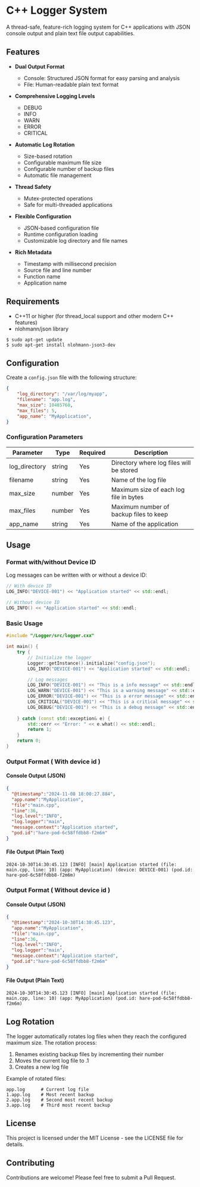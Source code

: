 # C++ Logger System

A thread-safe, feature-rich logging system for C++ applications with JSON console output and plain text file output capabilities.

## Features

- **Dual Output Format**
  - Console: Structured JSON format for easy parsing and analysis
  - File: Human-readable plain text format
  
- **Comprehensive Logging Levels**
  - DEBUG
  - INFO
  - WARN
  - ERROR
  - CRITICAL

- **Automatic Log Rotation**
  - Size-based rotation
  - Configurable maximum file size
  - Configurable number of backup files
  - Automatic file management

- **Thread Safety**
  - Mutex-protected operations
  - Safe for multi-threaded applications

- **Flexible Configuration**
  - JSON-based configuration file
  - Runtime configuration loading
  - Customizable log directory and file names

- **Rich Metadata**
  - Timestamp with millisecond precision
  - Source file and line number
  - Function name
  - Application name

## Requirements
- C++11 or higher (for thread_local support and other modern C++ features)
- nlohmann/json library

```
$ sudo apt-get update
$ sudo apt-get install nlohmann-json3-dev
```

## Configuration
Create a `config.json` file with the following structure:

```json
{
    "log_directory": "/var/log/myapp",
    "filename": "app.log",
    "max_size": 10485760,
    "max_files": 5,
    "app_name": "MyApplication",
}
```

### Configuration Parameters

| Parameter | Type | Required | Description |
|-----------|------|----------|-------------|
| log_directory | string | Yes | Directory where log files will be stored |
| filename | string | Yes | Name of the log file |
| max_size | number | Yes | Maximum size of each log file in bytes |
| max_files | number | Yes | Maximum number of backup files to keep |
| app_name | string | Yes | Name of the application |


## Usage
### Format with/without Device ID

Log messages can be written with or without a device ID:
```cpp
// With device ID
LOG_INFO("DEVICE-001") << "Application started" << std::endl;

// Without device ID
LOG_INFO() << "Application started" << std::endl;
```
### Basic Usage

```cpp
#include "/Logger/src/logger.cxx"

int main() {
    try {
        // Initialize the logger
        Logger::getInstance().initialize("config.json");
        LOG_INFO("DEVICE-001") << "Application started" << std::endl;

        // Log messages
        LOG_INFO("DEVICE-001") << "This is a info message" << std::endl;
        LOG_WARN("DEVICE-001") << "This is a warning message" << std::endl;
        LOG_ERROR("DEVICE-001") << "This is a error message" << std::endl;
        LOG_CRITICAL("DEVICE-001") << "This is a critical message" << std::endl;
        LOG_DEBUG("DEVICE-001") << "This is a debug message" << std::endl;
        
    } catch (const std::exception& e) {
        std::cerr << "Error: " << e.what() << std::endl;
        return 1;
    }
    return 0;
}
```

### Output Format ( With device id )

#### Console Output (JSON)
```json
{
  "@timestamp":"2024-11-08 18:00:27.884",
  "app.name":"MyApplication",
  "file":"main.cpp",
  "line":36,
  "log.level":"INFO",
  "log.logger":"main",
  "message.context":"Application started",
  "pod.id":"hare-pod-6c58ffdbb8-f2m6m"
}
```

#### File Output (Plain Text)
```
2024-10-30T14:30:45.123 [INFO] [main] Application started (file: main.cpp, line: 10) (app: MyApplication) (device: DEVICE-001) (pod.id: hare-pod-6c58ffdbb8-f2m6m)
```
### Output Format ( Without device id )

#### Console Output (JSON)
```json
{
  "@timestamp":"2024-10-30T14:30:45.123",
  "app.name":"MyApplication",
  "file":"main.cpp",
  "line":36,
  "log.level":"INFO",
  "log.logger":"main",
  "message.context":"Application started",
  "pod.id":"hare-pod-6c58ffdbb8-f2m6m"
}
```

#### File Output (Plain Text)
```
2024-10-30T14:30:45.123 [INFO] [main] Application started (file: main.cpp, line: 10) (app: MyApplication) (pod.id: hare-pod-6c58ffdbb8-f2m6m)
```
## Log Rotation

The logger automatically rotates log files when they reach the configured maximum size. The rotation process:

1. Renames existing backup files by incrementing their number
2. Moves the current log file to .1
3. Creates a new log file

Example of rotated files:
```
app.log      # Current log file
1.app.log    # Most recent backup
2.app.log    # Second most recent backup
3.app.log    # Third most recent backup
```

<!-- ## Directory Structure
```
Logger/
├── include/              # Header files
│   ├── logger.h/       # Level Struct
│   ├── config_file.h/  
│   └── podInfo_Retriever.h/  
├── src/              # Source files
│   ├── logger.cxx/       # Core functionality
│   ├── config_file.cxx/  # Additional modules
│   └── podInfo_Retriever.cxx/  # Get PODid
``` -->
## License

This project is licensed under the MIT License - see the LICENSE file for details.

## Contributing

Contributions are welcome! Please feel free to submit a Pull Request.
